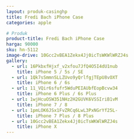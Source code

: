 ```yaml
---
layout: produk-casinghp
title: Fredi Bach iPhone Case
categories: apple

# Produk
product-title: Fredi Bach iPhone Case
harga: 90000
sku: hn-5112
image-drive: 10Gcc2vBEA1Zekx4Jj0icTsWKWlWRZJ4s
gallery:
  - url: 16PkbxfHjxf_v2xfou7JfQ4O5I4dU1nub
    title: iPhone 5 / 5s / SE
  - url: 1Qk7sSmmnSLLZUvo9yQrlfgjTEpU8vOXT
    title: iPhone 6 / 6s
  - url: 11_VQir6sfufr5WduPEIAUbfEopBcvw34
    title: iPhone 6 Plus / 6s Plus
  - url: 1wjHcuOSW351NHz2H2GUVK6VSSIriB1vM
    title: iPhone 7 / 8
  - url: 1pmLOK6JSx1FvZRCq6LwL3PxNGrYf25L-
    title: iPhone 7 Plus / 8 Plus
  - url: 10Gcc2vBEA1Zekx4Jj0icTsWKWlWRZJ4s
    title: iPhone X
---
```


